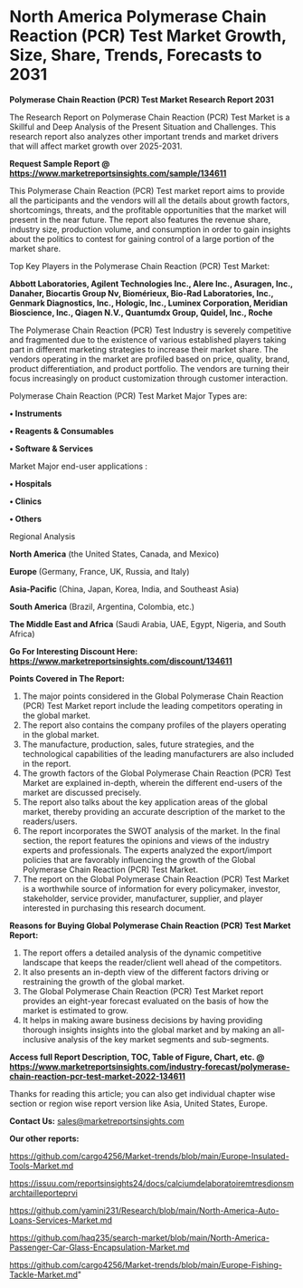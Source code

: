 # North America Polymerase Chain Reaction (PCR) Test Market Growth, Size, Share, Trends, Forecasts to 2031

<strong>Polymerase Chain Reaction (PCR) Test Market Research Report 2031</strong>

The Research Report on Polymerase Chain Reaction (PCR) Test Market is a Skillful and Deep Analysis of the Present Situation and Challenges. This research report also analyzes other important trends and market drivers that will affect market growth over 2025-2031.

<strong>Request Sample Report @ <a href=https://www.marketreportsinsights.com/sample/134611>https://www.marketreportsinsights.com/sample/134611</a></strong>

This Polymerase Chain Reaction (PCR) Test market report aims to provide all the participants and the vendors will all the details about growth factors, shortcomings, threats, and the profitable opportunities that the market will present in the near future. The report also features the revenue share, industry size, production volume, and consumption in order to gain insights about the politics to contest for gaining control of a large portion of the market share.

Top Key Players in the Polymerase Chain Reaction (PCR) Test Market:

<strong>Abbott Laboratories, Agilent Technologies Inc., Alere Inc., Asuragen, Inc., Danaher, Biocartis Group Nv, Biomérieux, Bio-Rad Laboratories, Inc., Genmark Diagnostics, Inc., Hologic, Inc., Luminex Corporation, Meridian Bioscience, Inc., Qiagen N.V., Quantumdx Group, Quidel, Inc., Roche</strong>

The Polymerase Chain Reaction (PCR) Test Industry is severely competitive and fragmented due to the existence of various established players taking part in different marketing strategies to increase their market share. The vendors operating in the market are profiled based on price, quality, brand, product differentiation, and product portfolio. The vendors are turning their focus increasingly on product customization through customer interaction.

Polymerase Chain Reaction (PCR) Test Market Major Types are:

<strong>• Instruments

• Reagents & Consumables

• Software & Services</strong>

Market Major end-user applications :

<strong>• Hospitals

• Clinics

• Others</strong>

Regional Analysis

</u><strong><b>North America</b></strong> (the United States, Canada, and Mexico)

<strong><b>Europe </b></strong>(Germany, France, UK, Russia, and Italy)

<strong><b>Asia-Pacific</b></strong> (China, Japan, Korea, India, and Southeast Asia)

<strong><b>South America</b></strong> (Brazil, Argentina, Colombia, etc.)

<strong><b>The Middle East and Africa</b></strong> (Saudi Arabia, UAE, Egypt, Nigeria, and South Africa)

<strong>Go For Interesting Discount Here: <a href=https://www.marketreportsinsights.com/discount/134611>https://www.marketreportsinsights.com/discount/134611</a></strong>

<strong>Points Covered in The Report:</strong>
<ol>
  <li>The major points considered in the Global Polymerase Chain Reaction (PCR) Test Market report include the leading competitors operating in the global market.</li>
  <li>The report also contains the company profiles of the players operating in the global market.</li>
  <li>The manufacture, production, sales, future strategies, and the technological capabilities of the leading manufacturers are also included in the report.</li>
  <li>The growth factors of the Global Polymerase Chain Reaction (PCR) Test Market are explained in-depth, wherein the different end-users of the market are discussed precisely.</li>
  <li>The report also talks about the key application areas of the global market, thereby providing an accurate description of the market to the readers/users.</li>
  <li>The report incorporates the SWOT analysis of the market. In the final section, the report features the opinions and views of the industry experts and professionals. The experts analyzed the export/import policies that are favorably influencing the growth of the Global Polymerase Chain Reaction (PCR) Test Market.</li>
  <li>The report on the Global Polymerase Chain Reaction (PCR) Test Market is a worthwhile source of information for every policymaker, investor, stakeholder, service provider, manufacturer, supplier, and player interested in purchasing this research document.</li>
</ol>
<strong>Reasons for Buying Global Polymerase Chain Reaction (PCR) Test Market Report:</strong>

<ol>
  <li>The report offers a detailed analysis of the dynamic competitive landscape that keeps the reader/client well ahead of the competitors.</li>
  <li>It also presents an in-depth view of the different factors driving or restraining the growth of the global market.</li>
  <li>The Global Polymerase Chain Reaction (PCR) Test Market report provides an eight-year forecast evaluated on the basis of how the market is estimated to grow.</li>
  <li>It helps in making aware business decisions by having providing thorough insights insights into the global market and by making an all-inclusive analysis of the key market segments and sub-segments.</li>
</ol>
<strong>Access full Report Description, TOC, Table of Figure, Chart, etc. @ <a href=https://www.marketreportsinsights.com/industry-forecast/polymerase-chain-reaction-pcr-test-market-2022-134611>https://www.marketreportsinsights.com/industry-forecast/polymerase-chain-reaction-pcr-test-market-2022-134611</a></strong>


Thanks for reading this article; you can also get individual chapter wise section or region wise report version like Asia, United States, Europe.

<strong>Contact Us:</strong>
sales@marketreportsinsights.com

<strong>Our other reports:</strong>

<a href=https://github.com/cargo4256/Market-trends/blob/main/Europe-Insulated-Tools-Market.md>https://github.com/cargo4256/Market-trends/blob/main/Europe-Insulated-Tools-Market.md</a>

<a href=https://issuu.com/reportsinsights24/docs/calciumdelaboratoiremtresdionsmarchtailleporteprvi>https://issuu.com/reportsinsights24/docs/calciumdelaboratoiremtresdionsmarchtailleporteprvi</a>

<a href=https://github.com/yamini231/Research/blob/main/North-America-Auto-Loans-Services-Market.md>https://github.com/yamini231/Research/blob/main/North-America-Auto-Loans-Services-Market.md</a>

<a href=https://github.com/haq235/search-market/blob/main/North-America-Passenger-Car-Glass-Encapsulation-Market.md>https://github.com/haq235/search-market/blob/main/North-America-Passenger-Car-Glass-Encapsulation-Market.md</a>

<a href=https://github.com/cargo4256/Market-trends/blob/main/Europe-Fishing-Tackle-Market.md>https://github.com/cargo4256/Market-trends/blob/main/Europe-Fishing-Tackle-Market.md</a>"
